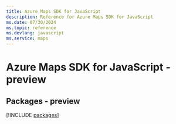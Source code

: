 ```yaml
---
title: Azure Maps SDK for JavaScript
description: Reference for Azure Maps SDK for JavaScript
ms.date: 07/30/2024
ms.topic: reference
ms.devlang: javascript
ms.service: maps
---
```

# Azure Maps SDK for JavaScript - preview
## Packages - preview
[!INCLUDE [packages](maps-index.md)]